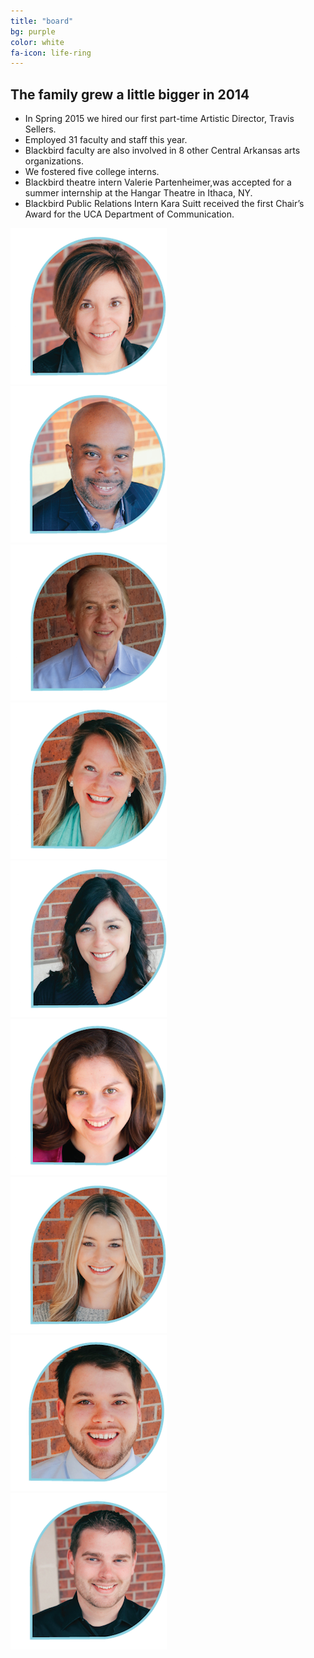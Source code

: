 ```yaml
---
title: "board"
bg: purple
color: white
fa-icon: life-ring
---
```


<section class="first">
	
<h2>The family grew a little bigger in 2014</h2>

<ul>
	<li>In Spring 2015 we hired our first part-time Artistic Director, Travis Sellers.</li>
	<li>Employed 31 faculty and staff this year.</li>
	<li>Blackbird faculty are also involved in 8 other Central Arkansas arts organizations.</li>
	<li>We fostered five college interns.</li>
	<li>Blackbird theatre intern Valerie Partenheimer,was accepted for a summer internship at the Hangar Theatre in Ithaca, NY.</li>
	<li>Blackbird Public Relations Intern Kara Suitt received the first Chair’s Award for the UCA Department of Communication.</li>
</ul>

</section>
<section class="second">
	<section class="one-third">
		<img src="/img/staff/allison-vetter.png">
	</section>
	<section class="one-third">
		<img src="/img/staff/byron-burrell.png">
	</section>
	<section class="one-third">
		<img src="/img/staff/jay-raphael.png">
	</section>
	<section class="one-third">
		<img src="/img/staff/jen-ryken.png">
	</section>
	<section class="one-third">
		<img src="/img/staff/melanie-leach.png">
	</section>
	<section class="one-third">
		<img src="/img/staff/rachael-lipscomb.png">
	</section>
	<section class="one-third">
		<img src="/img/staff/rachel-shaw.png">
	</section>
	<section class="one-third">
		<img src="/img/staff/ricky-williams.png">
	</section>
	<section class="one-third">
		<img src="/img/staff/ryan-mcalmon.png">
	</section>
</section>